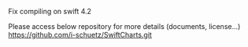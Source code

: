 Fix compiling on swift 4.2

Please access below repository for more details (documents, license...)
https://github.com/i-schuetz/SwiftCharts.git